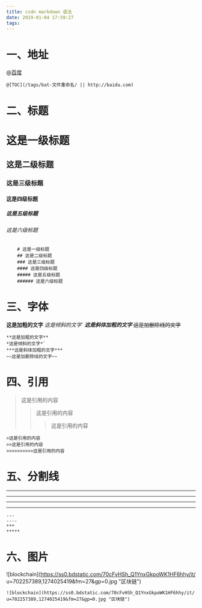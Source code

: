 ```yaml
---
title: csdn markdown 语法
date: 2019-01-04 17:59:27
tags:
---
```



# 一、地址

@[百度](http://baidu.com)

```
@[TOC](/tags/bat-文件重命名/ || http://baidu.com)

```

# 二、标题


# 这是一级标题
## 这是二级标题
### 这是三级标题
#### 这是四级标题
##### 这是五级标题
###### 这是六级标题

```
    # 这是一级标题
    ## 这是二级标题
    ### 这是三级标题
    #### 这是四级标题
    ##### 这是五级标题
    ###### 这是六级标题
```

# 三、字体

**这是加粗的文字**
*这是倾斜的文字*`
***这是斜体加粗的文字***
~~这是加删除线的文字~~

```
**这是加粗的文字**
*这是倾斜的文字*`
***这是斜体加粗的文字***
~~这是加删除线的文字~~

```

# 四、引用

>这是引用的内容
>>这是引用的内容
>>>这是引用的内容


```
>这是引用的内容
>>这是引用的内容
>>>>>>>>>>这是引用的内容

```

# 五、分割线

---
----
***
*****


```
---
----
***
*****
```

# 六、图片

![blockchain](https://ss0.bdstatic.com/70cFvHSh_Q1YnxGkpoWK1HF6hhy/it/
u=702257389,1274025419&fm=27&gp=0.jpg "区块链")

```
![blockchain](https://ss0.bdstatic.com/70cFvHSh_Q1YnxGkpoWK1HF6hhy/it/
u=702257389,1274025419&fm=27&gp=0.jpg "区块链")

```